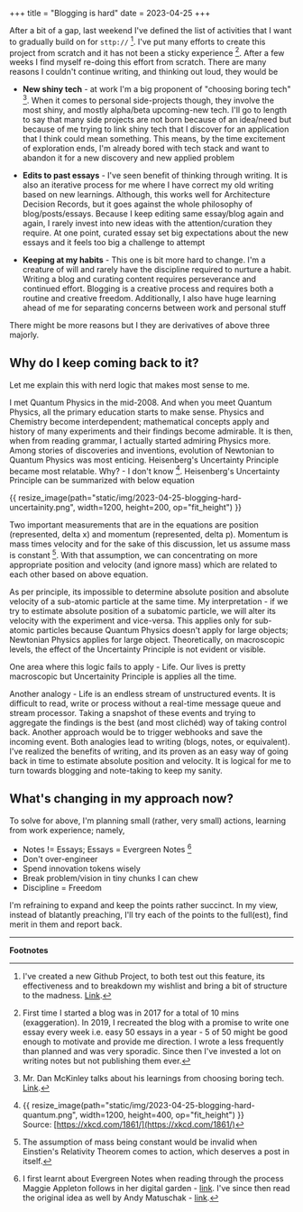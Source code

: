 +++
title = "Blogging is hard"
date = 2023-04-25
+++

After a bit of a gap, last weekend I've defined the list of activities that I 
want to gradually build on for `sttp://` [^1]. I've put many efforts to create 
this project from scratch and it has not been a sticky experience [^2]. After a few
weeks I find myself re-doing this effort from scratch. There are many reasons 
I couldn't continue writing, and thinking out loud, they would be

- **New shiny tech** - at work I'm a big proponent of "choosing boring tech" [^3].
When it comes to personal side-projects though, they involve the most shiny,
and mostly alpha/beta upcoming-new tech. I'll go to length to say that many side
projects are not born because of an idea/need but because of me trying to link
shiny tech that I discover for an application that I think could mean something.
This means, by the time excitement of exploration ends, I'm already
bored with tech stack and want to abandon it for a new discovery and new 
applied problem

- **Edits to past essays** - I've seen benefit of thinking through writing. It
is also an iterative process for me where I have correct my old writing based on
new learnings. Although, this works well for Architecture Decision Records, but 
it goes against the whole philosophy of blog/posts/essays. Because I keep 
editing same essay/blog again and again, I rarely invest into new ideas with the
attention/curation they require. At one point, curated essay set big
expectations about the new essays and it feels too big a challenge to attempt

- **Keeping at my habits** - This one is bit more hard to change. I'm a 
creature of will and rarely have the discipline required to nurture a habit. 
Writing a blog and curating content requires perseverance and continued effort. 
Blogging is a creative process and requires both a routine and creative freedom.
Additionally, I also have huge learning ahead of me for separating concerns 
between work and personal stuff

There might be more reasons but I they are derivatives of above three majorly.

## Why do I keep coming back to it?

Let me explain this with nerd logic that makes most sense to me.

I met Quantum Physics in the mid-2008. And when you meet Quantum Physics, 
all the primary education starts to make sense. Physics and Chemistry become 
interdependent; mathematical concepts apply and history of many experiments and 
their findings become admirable. It is then, when from reading grammar, I
actually started admiring Physics more. Among stories of discoveries and 
inventions, evolution of Newtonian to Quantum Physics was most enticing. 
Heisenberg's Uncertainty Principle became most relatable. 
Why? - I don't know [^4]. Heisenberg's Uncertainty Principle can be summarized with 
below equation

{{ resize_image(path="static/img/2023-04-25-blogging-hard-uncertainity.png", width=1200, height=200, op="fit_height") }}

Two important measurements that are in the equations are position (represented, 
delta x) and momentum (represented, delta p). Momentum is mass times velocity 
and for the sake of this discussion, let us assume mass is constant [^5]. 
With that assumption, we can concentrating on more appropriate position and 
velocity (and ignore mass) which are related to each other based on above 
equation.

As per principle, its impossible to determine absolute position and 
absolute velocity of a sub-atomic particle at the same time. My interpretation -
if we try to estimate absolute position of a subatomic particle, we will alter
its velocity with the experiment and vice-versa. This applies only for 
sub-atomic particles because Quantum Physics doesn't apply for large objects; 
Newtonian Physics applies for large object. Theoretically, on macroscopic 
levels, the effect of the Uncertainty Principle is not evident or visible.

One area where this logic fails to apply - Life. Our lives is pretty 
macroscopic but Uncertainity Principle is applies all the time.

Another analogy - Life is an endless stream of unstructured events. It is 
difficult to read, write or process without a real-time message queue and 
stream processor. Taking a snapshot of these events and trying to 
aggregate the findings is the best (and most clichéd) way of taking control 
back. Another approach would be to trigger webhooks and save the incoming 
event. Both analogies lead to writing (blogs, notes, or equivalent). I've 
realized the benefits of writing, and its proven as an easy way of going back 
in time to estimate absolute position and velocity. It is logical for me to 
turn towards blogging and note-taking to keep my sanity.

## What's changing in my approach now?

To solve for above, I'm planning small (rather, very small) actions, learning
from work experience; namely,
- Notes != Essays; Essays = Evergreen Notes [^6]
- Don't over-engineer
- Spend innovation tokens wisely
- Break problem/vision in tiny chunks I can chew
- Discipline = Freedom

I'm refraining to expand and keep the points rather succinct. In my view, 
instead of blatantly preaching, I'll try each of the points to the full(est), 
find merit in them and report back.

---

**Footnotes**

[^1]: I've created a new Github Project, to both test out this feature, its 
effectiveness and to breakdown my wishlist and bring a bit of structure to 
the madness. [Link](https://github.com/users/hrmnjt/projects/4/views/1).

[^2]: First time I started a blog was in 2017 for a total of 10 mins 
(exaggeration). In 2019, I recreated the blog with a promise to write one essay 
every week i.e. easy 50 essays in a year - 5 of 50 might be good enough to 
motivate and provide me direction. I wrote a less frequently than planned and 
was very sporadic. Since then I've invested a lot on writing notes but not 
publishing them ever. 

[^3]: Mr. Dan McKinley talks about his learnings from choosing boring tech.
[Link](https://boringtechnology.club/). 

[^4]: {{ resize_image(path="static/img/2023-04-25-blogging-hard-quantum.png", width=1200, height=400, op="fit_height") }}  
Source: [https://xkcd.com/1861/](https://xkcd.com/1861/)

[^5]: The assumption of mass being constant would be invalid when Einstien's 
Relativity Theorem comes to action, which deserves a post in itself.

[^6]: I first learnt about Evergreen Notes when reading through the process 
Maggie Appleton follows in her digital garden - 
[link](https://maggieappleton.com/evergreens). I've since then read the 
original idea as well by Andy Matuschak - 
[link](https://notes.andymatuschak.org/z4SDCZQeRo4xFEQ8H4qrSqd68ucpgE6LU155C).
